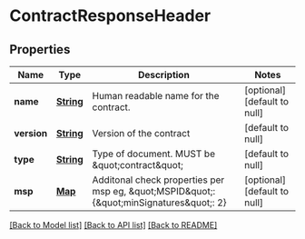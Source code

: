 # ContractResponseHeader
## Properties

Name | Type | Description | Notes
------------ | ------------- | ------------- | -------------
**name** | [**String**](string.md) | Human readable name for the contract. | [optional] [default to null]
**version** | [**String**](string.md) | Version of the contract | [default to null]
**type** | [**String**](string.md) | Type of document. MUST be \&quot;contract\&quot; | [default to null]
**msp** | [**Map**](object.md) | Additonal check properties per msp eg, \&quot;MSPID\&quot;: {\&quot;minSignatures\&quot;: 2} | [optional] [default to null]

[[Back to Model list]](../README.md#documentation-for-models) [[Back to API list]](../README.md#documentation-for-api-endpoints) [[Back to README]](../README.md)

